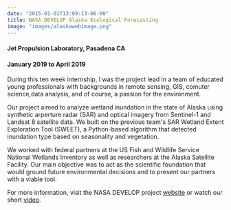 ```yaml
---
date: "2015-01-01T13:09:13-06:00"
title: NASA DEVELOP Alaska Ecological Forecasting
image: "images/alaskawebimage.png"
---
```

####  Jet Propulsion Laboratory, Pasadena CA
#### January 2019 to April 2019

During this ten week internship, I was the project lead in a team of educated young professionals with backgrounds in remote sensing, GIS, comuter science,data analysis, and of course, a passion for the environment. 

Our project aimed to analyze wetland inundation in the state of Alaska using synthetic arperture radar (SAR) and optical imagery from Sentinel-1 and Landsat 8 satellite data. We built on the previous team's SAR Wetland Extent Exploration Tool (SWEET), a Python-based algorithm that detected inundation type based on seasonality and vegetation. 

We worked with federal partners at the US Fish and Wildlife Service National Wetlands Inventory as well as researchers at the Alaska Satellite Facility. Our main objective was to act as the scientific foundation that would ground future environmental decisions and to present our partners with a viable tool. 

For more information, visit the NASA DEVELOP project [website](https://develop.larc.nasa.gov/2019/Spring/AlaskaEcoII.html) or watch our short [video](https://www.youtube.com/watch?v=u-20ZYD_odY).
